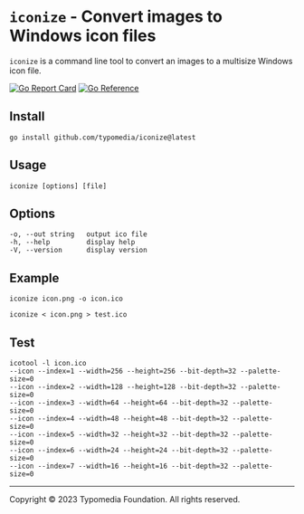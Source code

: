 # `iconize` - Convert images to Windows icon files

`iconize` is a command line tool to convert an images to a multisize Windows icon file.

[![Go Report Card](https://goreportcard.com/badge/github.com/typomedia/iconize)](https://goreportcard.com/report/github.com/typomedia/iconize)
[![Go Reference](https://pkg.go.dev/badge/github.com/typomedia/iconize.svg)](https://pkg.go.dev/github.com/typomedia/iconize)

## Install

    go install github.com/typomedia/iconize@latest

## Usage

    iconize [options] [file]

## Options

    -o, --out string   output ico file
    -h, --help         display help
    -V, --version      display version

## Example

    iconize icon.png -o icon.ico

    iconize < icon.png > test.ico

## Test

    icotool -l icon.ico 
    --icon --index=1 --width=256 --height=256 --bit-depth=32 --palette-size=0
    --icon --index=2 --width=128 --height=128 --bit-depth=32 --palette-size=0
    --icon --index=3 --width=64 --height=64 --bit-depth=32 --palette-size=0
    --icon --index=4 --width=48 --height=48 --bit-depth=32 --palette-size=0
    --icon --index=5 --width=32 --height=32 --bit-depth=32 --palette-size=0
    --icon --index=6 --width=24 --height=24 --bit-depth=32 --palette-size=0
    --icon --index=7 --width=16 --height=16 --bit-depth=32 --palette-size=0

---
Copyright © 2023 Typomedia Foundation. All rights reserved.